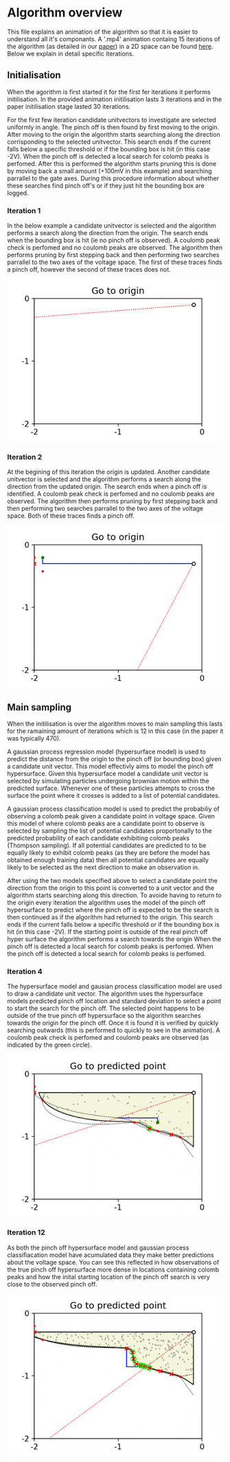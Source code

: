 # Algorithm overview
This file explains an animation of the algorithm so that it is easier to understand all it's componants. A '.mp4' animation containg 15 iterations of the algorithm (as detailed in our [paper](https://arxiv.org/abs/2001.02589)) in a 2D space can be found [here](movie.mp4). Below we explain in detail specific iterations.

## Initialisation
When the agorithm is first started it for the first fer iterations it performs initilisation. In the provided animation initilisation lasts 3 iterations and in the paper initilisation stage lasted 30 iterations.

For the first few iteration candidate unitvectors to investigate are selected uniformly in angle. The pinch off is then found by first moving to the origin. After moving to the origin the algorithm starts searching along the direction corrisponding to the selected unitvector. This search ends if the current falls below a specific threshold or if the bounding box is hit (in this case -2V). When the pinch off is detected a local search for colomb peaks is perfomed. After this is performed the algorithm starts pruning this is done by moving back a small amount (+100mV in this example) and searching parrallel to the gate axes. During this procedure information about whether these searches find pinch off's or if they just hit the bounding box are logged.
### Iteration 1
In the below example a candidate unitvector is selected and the algorithm performs a search along the direction from the origin. The search ends when the bounding box is hit (ie no pinch off is observed). A coulomb peak check is perfomed and no coulomb peaks are observed. The algorithm then performs pruning by first stepping back and then performing two searches parrallel to the two axes of the voltage space. The first of these traces finds a pinch off, however the second of these traces does not.



![](iteration1.gif)

### Iteration 2
At the begining of this iteration the origin is updated. Another candidate unitvector is selected and the algorithm performs a search along the direction from the updated origin. The search ends when a pinch off is identified. A coulomb peak check is perfomed and no coulomb peaks are observed. The algorithm then performs pruning by first stepping back and then performing two searches parrallel to the two axes of the voltage space. Both of these traces finds a pinch off.



![](iteration2.gif)

## Main sampling
When the initilisation is over the algorithm moves to main sampling this lasts for the ramaining amount of iterations which is 12 in this case (in the paper it was typically 470). 

A gaussian process regression model (hypersurface model) is used to predict the distance from the origin to the pinch off (or bounding box) given a candidate unit vector. This model effectivly aims to model the pinch off hypersurface. Given this hypersurface model a candidate unit vector is selected by simulating particles undergoing brownian motion within the predicted surface. Whenever one of these particles attempts to cross the surface the point where it crosses is added to a list of potential candidates.

A gaussian process classification model is used to predict the probabiliy of observing a colomb peak given a candidate point in voltage space. Given this model of where colomb peaks are a candidate point to observe is selected by sampling the list of potential candidates proportonally to the predicted probability of each candidate exhibiting colomb peaks (Thompson sampling). If all potential candidates are predicted to to be equally likely to exhibit colomb peaks (as they are before the model has obtained enough training data) then all potential candidates are equally likely to be selected as the next direction to make an observation in.

After using the two models specified above to select a candidate point the direction from the origin to this point is converted to a unit vector and the algorithm starts searching along this direction. To avoide having to return to the origin every iteration the algorithm uses the model of the pinch off hypersurface to predict where the pinch off is expected to be the search is then continued as if the algorithm had returned to the origin. This search ends if the current falls below a specific threshold or if the bounding box is hit (in this case -2V). If the starting point is outside of the real pinch off hyper surface the algorithm performs a search towards the origin When the pinch off is detected a local search for colomb peaks is perfomed. When the pinch off is detected a local search for colomb peaks is perfomed.

### Iteration 4
The hypersurface model and gausian process classification model are used to draw a candidate unit vector. The algorithm uses the hypersurface models predicted pinch off location and standard deviation to select a point to start the search for the pinch off. The selected point happens to be outside of the true pinch off hypersurface so the algorithm searches towards the origin for the pinch off. Once it is found it is verified by quickly searching outwards (this is performed to quickly to see in the animation). A coulomb peak check is perfomed and coulomb peaks are observed (as indicated by the green circle).



![](iteration4.gif)

### Iteration 12
As both the pinch off hypersurface model and gaussian process classifiacation model have acumulated data they make better predictions about the voltage space. You can see this reflected in how observations of the true pinch off hypersurface more dense in locations containing colomb peaks and how the inital starting location of the pinch off search is very close to the observed pinch off. 



![](iteration12.gif)

